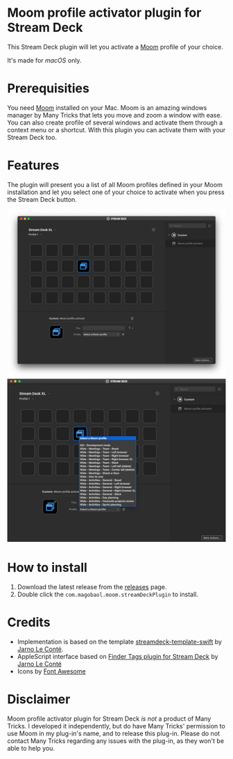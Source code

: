# Moom profile activator plugin for Stream Deck

This Stream Deck plugin will let you activate a [Moom](https://manytricks.com/moom/) profile of your choice.

It's made for *macOS* only.

# Prerequisities

You need [Moom](https://manytricks.com/moom/) installed on your Mac.
Moom is an amazing windows manager by Many Tricks that lets you move and zoom a window with ease. You can also create profile of several windows and activate them through a context menu or a shortcut. With this plugin you can activate them with your Stream Deck too.

# Features

The plugin will present you a list of all Moom profiles defined in your Moom installation and let you select one of your choice to activate when you press the Stream Deck button.

![](screenshot-1.png)
![](screenshot-2.png)

# How to install

1. Download the latest release from the [releases](https://github.com/magobaol/streamdeck-moom/releases) page.
2. Double click the `com.magobaol.moom.streamDeckPlugin` to install.

# Credits

- Implementation is based on the template [streamdeck-template-swift](https://github.com/JarnoLeConte/streamdeck-template-swift) by [Jarno Le Conté](https://github.com/JarnoLeConte).
- AppleScript interface based on [Finder Tags plugin for Stream Deck](https://github.com/JarnoLeConte/streamdeck-findertags) by [Jarno Le Conté](https://github.com/JarnoLeConte)
- Icons by [Font Awesome](https://fontawesome.com/license)

# Disclaimer

Moom profile activator plugin for Stream Deck *is not* a product of Many Tricks.
I developed it independently, but do have Many Tricks' permission to use Moom in my plug-in's name, and to release this plug-in. Please do not contact Many Tricks regarding any issues with the plug-in, as they won't be able to help you.
